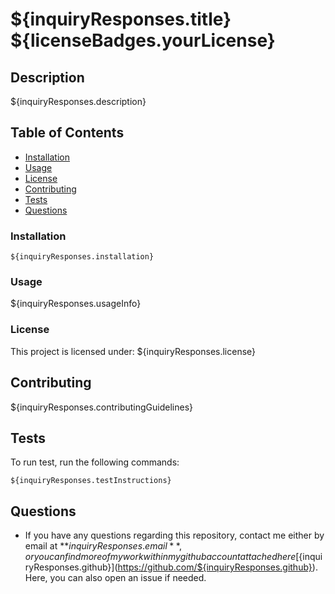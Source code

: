 # ${inquiryResponses.title} ${licenseBadges.yourLicense}

## Description 

${inquiryResponses.description}

## Table of Contents

* [Installation](#installation)
* [Usage](#usage)
* [License](#license)
* [Contributing](#contributing)
* [Tests](#tests)
* [Questions](#questions)

### Installation

```
${inquiryResponses.installation}
```

### Usage

${inquiryResponses.usageInfo}

### License 

 This project is licensed under: ${inquiryResponses.license}

## Contributing 

${inquiryResponses.contributingGuidelines}

## Tests

To run test, run the following commands:

```
${inquiryResponses.testInstructions}
```

## Questions

* If you have any questions regarding this repository, contact me either by email at **${inquiryResponses.email}**, or you can find more of my work within my github account attached here [${inquiryResponses.github}](https://github.com/${inquiryResponses.github}). Here, you can also open an issue if needed.